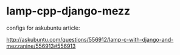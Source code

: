 lamp-cpp-django-mezz
====================

configs for askubuntu article:

http://askubuntu.com/questions/556912/lamp-c-with-django-and-mezzanine/556913#556913
